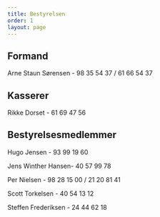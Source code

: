 ```yaml
---
title: Bestyrelsen
order: 1
layout: page
---
```


## Formand

Arne Staun Sørensen - 98 35 54 37 / 61 66 54 37

## Kasserer
Rikke Dorset - 61 69 47 56

## Bestyrelsesmedlemmer
Hugo Jensen - 93 99 19 60

Jens Winther Hansen- 40 57 99 78

Per Nielsen - 98 28 15 00 / 21 20 81 41

Scott Torkelsen - 40 54 13 12

Steffen Frederiksen - 24 44 62 18
